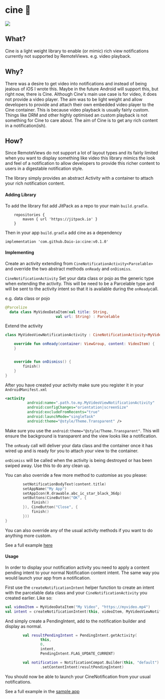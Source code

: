 # cine  :movie_camera: 
[![](https://jitpack.io/v/Daio-io/cine.svg)](https://jitpack.io/#Daio-io/cine)

## What?

Cine is a light weight library to enable (or mimic) rich view notifications currently not supported by RemoteViews. e.g. video playback.

## Why?

There was a desire to get video into notifications and instead of being jealous of iOS I wrote this. Maybe in the future Android will support this, but right now, there is Cine.
Although Cine's main use case is for video, it does not provide a video player. The aim was to be light weight and allow developers to provide and attach their own embedded video player to the Cine container. This is because video playback is usually fairly custom. Things like DRM and other highly optimised an custom playback is not something for Cine to care about. The aim of Cine is to get any rich content in a notification(ish). 

## How?

Since RemoteViews do not support a lot of layout types and its fairly limited when you want to display
something like video this library mimics the look and feel of a notification to allow developers to provide this richer
content to users in a digestable notification style.

The library simply provides an abstract Activity with a container to attach your rich notification content.

#### Adding Library

To add the library fist add JitPack as a repo to your main `build.gradle`.

```
    repositories {
        maven { url 'https://jitpack.io' }
    }
```

Then in your app `build.gradle` add cine as a dependency

`implementation 'com.github.Daio-io:cine:v0.1.0'`

#### Implementing

Create an activity extending from `CineNotificationActivity<Parcelable>` and override the 
two abstract methods `onReady` and `onDismiss`.

```CineNotificationActivity``` Set your data class or pojo as the generic type when extending the activity.
This will be need to be a Parcelable type and will be 
sent to the activity intent so that it is available during the `onReady`call.

e.g. 
data class or pojo

```kotlin
@Parcelize
  data class MyVideoDataItem(val title: String,
                       val url: String) : Parcelable

```
Extend the activity
```kotlin
class MyVideoViewNotificationActivity : CineNotificationActivity<MyVideoDataItem>() {

    override fun onReady(container: ViewGroup, content: VideoItem) {
    }


    override fun onDismiss() {
        finish()
    }
}
```

After you have created your activity make sure you register it in your `AndroidManifest.xml`
```xml
<activity
          android:name=".path.to.my.MyVideoViewNotificationActivity"
          android:configChanges="orientation|screenSize"
          android:excludeFromRecents="true"
          android:launchMode="singleTask"
          android:theme="@style/Theme.Transparent" />
```
            
Make sure you use the `android:theme="@style/Theme.Transparent"`. 
This will ensure the background is transparent and the view looks like a notification.

The `onReady` call will deliver your data class and the container 
once it has wired up and is ready for you to attach your view to the container.

`onDismiss` will be called when the activity is being destroyed or has been swiped away.
Use this to do any clean up. 



You can also override a few more method to customise as you please:
```kotlin
        setNotificationBodyText(content.title)
        setAppName("My App")
        setAppIcon(R.drawable.abc_ic_star_black_36dp)
        setButtons(CineButton("OK", {
            finish()
        }), CineButton("Close", {
            finish()
        }))
}
```

You can also override any of the usual activity methods if you want to do anything more custom.

See a full example [here](https://github.com/Daio-io/cine/blob/master/app/src/main/java/io/daio/richnotificationssample/VideoViewNotificationActivity.kt) 

#### Usage

In order to display your notification activity you need to apply a content pending intent
to your normal Notification content intent. 
The same way you would launch your app from a notification.

First use the `createNotificationIntent` helper function to create an intent with the parcelable 
data class and your `CineNotificationActivity` you created earlier. Like so:
```kotlin
val videoItem = MyVideoDataItem("My Video", "https://myvideo.mp4")
val intent = createNotificationIntent(this, videoItem, MyVideoViewNotificationActivity::class.java)
```
And simply create a PendingIntent, add to the notification builder and display as normal.

```kotlin
        val resultPendingIntent = PendingIntent.getActivity(
                this,
                0,
                intent,
                PendingIntent.FLAG_UPDATE_CURRENT)

        val notification = NotificationCompat.Builder(this, "default")
                .setContentIntent(resultPendingIntent)
```   
You should now be able to launch your CineNotification from your usual notifications.

See a full example in the [sample app](https://github.com/Daio-io/cine/blob/master/app)
